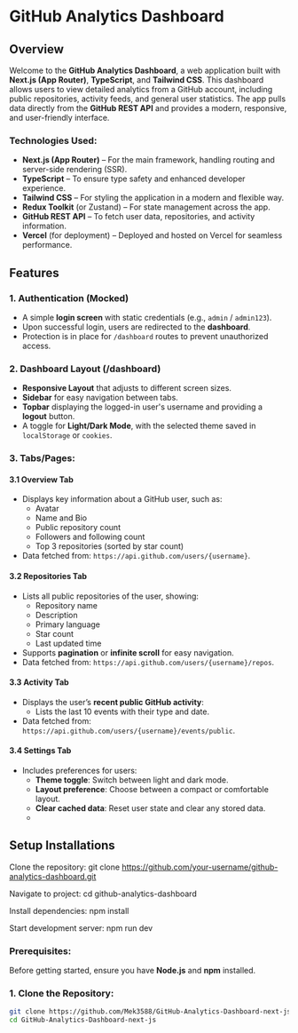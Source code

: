 # GitHub Analytics Dashboard

## Overview
Welcome to the **GitHub Analytics Dashboard**, a web application built with **Next.js (App Router)**, **TypeScript**, and **Tailwind CSS**. This dashboard allows users to view detailed analytics from a GitHub account, including public repositories, activity feeds, and general user statistics. The app pulls data directly from the **GitHub REST API** and provides a modern, responsive, and user-friendly interface.

### Technologies Used:
- **Next.js (App Router)** – For the main framework, handling routing and server-side rendering (SSR).
- **TypeScript** – To ensure type safety and enhanced developer experience.
- **Tailwind CSS** – For styling the application in a modern and flexible way.
- **Redux Toolkit** (or Zustand) – For state management across the app.
- **GitHub REST API** – To fetch user data, repositories, and activity information.
- **Vercel** (for deployment) – Deployed and hosted on Vercel for seamless performance.

## Features

### 1. **Authentication (Mocked)**
- A simple **login screen** with static credentials (e.g., `admin` / `admin123`).
- Upon successful login, users are redirected to the **dashboard**.
- Protection is in place for `/dashboard` routes to prevent unauthorized access.

### 2. **Dashboard Layout (/dashboard)**
- **Responsive Layout** that adjusts to different screen sizes.
- **Sidebar** for easy navigation between tabs.
- **Topbar** displaying the logged-in user's username and providing a **logout** button.
- A toggle for **Light/Dark Mode**, with the selected theme saved in `localStorage` or `cookies`.

### 3. **Tabs/Pages:**
#### 3.1 **Overview Tab**
- Displays key information about a GitHub user, such as:
  - Avatar
  - Name and Bio
  - Public repository count
  - Followers and following count
  - Top 3 repositories (sorted by star count)
- Data fetched from: `https://api.github.com/users/{username}`.

#### 3.2 **Repositories Tab**
- Lists all public repositories of the user, showing:
  - Repository name
  - Description
  - Primary language
  - Star count
  - Last updated time
- Supports **pagination** or **infinite scroll** for easy navigation.
- Data fetched from: `https://api.github.com/users/{username}/repos`.

#### 3.3 **Activity Tab**
- Displays the user’s **recent public GitHub activity**:
  - Lists the last 10 events with their type and date.
- Data fetched from: `https://api.github.com/users/{username}/events/public`.

#### 3.4 **Settings Tab**
- Includes preferences for users:
  - **Theme toggle**: Switch between light and dark mode.
  - **Layout preference**: Choose between a compact or comfortable layout.
  - **Clear cached data**: Reset user state and clear any stored data.
  - 
## Setup Installations
  Clone the repository:
  git clone https://github.com/your-username/github-analytics-dashboard.git
  
  Navigate to project:
  cd github-analytics-dashboard
  
  Install dependencies:
  npm install
  
  Start development server:
  npm run dev

### Prerequisites:
Before getting started, ensure you have **Node.js** and **npm** installed.

### 1. **Clone the Repository:**
```bash
git clone https://github.com/Mek3588/GitHub-Analytics-Dashboard-next-js.git
cd GitHub-Analytics-Dashboard-next-js
